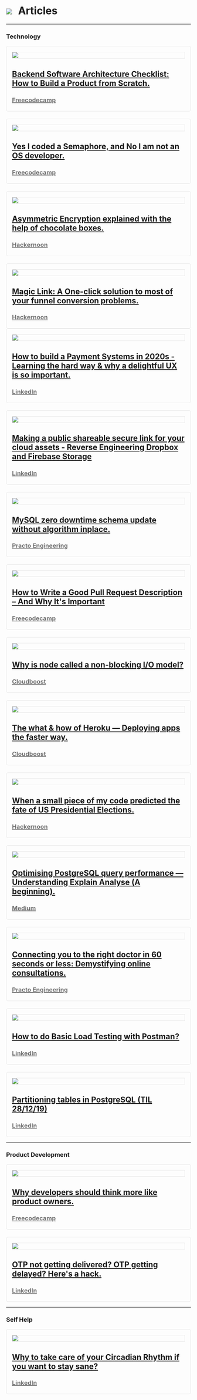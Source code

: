 <h1><a href="{{ "/" | absolute_url }}"><img style="max-width: 4%" src="/images/back.png"></a><label style="margin-left: 2%"> Articles</label></h1>

---

### Technology

<div style="padding: 15px; border: 1px solid rgba(230, 230, 230, 1); border-radius: 5px">
<a href="https://www.freecodecamp.org/news/have-an-idea-want-to-build-a-product-from-scratch-heres-a-checklist-of-things-you-should-go-through-in-your-backend-software-architecture/" target="_blank">
  <div style="border: 1px solid rgba(230, 230, 230, 1)">
  <img src="images/product_scratch.jpeg?raw=true" style="height: inherit">
  </div>
  <div style="margin-top: 15px;">
    <h2 style="margin-bottom: 4px">Backend Software Architecture Checklist: How to Build a Product from Scratch.</h2>
    <h3 style="color: rgba(117, 117, 117, 1); margin-bottom: 5px">Freecodecamp</h3>
  </div>
</a>
</div>


<div style="padding: 15px; border: 1px solid rgba(230, 230, 230, 1); border-radius: 5px; margin-top: 20px">
<a href="https://medium.com/free-code-camp/yes-i-coded-a-semaphore-and-no-i-am-not-an-os-developer-c721650e1887" target="_blank">
  <div style="border: 1px solid rgba(230, 230, 230, 1)">
  <img src="images/semaphore.jpeg?raw=true" style="height: inherit">
  </div>
  <div style="margin-top: 15px;">
    <h2 style="margin-bottom: 4px">Yes I coded a Semaphore, and No I am not an OS developer.</h2>
    <h3 style="color: rgba(117, 117, 117, 1); margin-bottom: 5px">Freecodecamp</h3>
  </div>
</a>
</div>

<div style="padding: 15px; border: 1px solid rgba(230, 230, 230, 1); border-radius: 5px; margin-top: 20px">
<a href="https://medium.com/hackernoon/asymmetric-encryption-explained-using-chocolate-boxes-5a329ea6813e" target="_blank">
  <div style="border: 1px solid rgba(230, 230, 230, 1)">
  <img src="images/encryption.jpeg?raw=true" style="height: inherit">
  </div>
  <div style="margin-top: 15px;">
    <h2 style="margin-bottom: 4px">Asymmetric Encryption explained with the help of chocolate boxes.</h2>
    <h3 style="color: rgba(117, 117, 117, 1); margin-bottom: 5px">Hackernoon</h3>
  </div>
</a>
</div>

<div style="padding: 15px; border: 1px solid rgba(230, 230, 230, 1); border-radius: 5px; margin-top: 20px">
<a href="https://medium.com/hackernoon/magic-links-d680d410f8f7" target="_blank">
  <div style="border: 1px solid rgba(230, 230, 230, 1)">
  <img src="images/magic_link.png?raw=true" style="height: inherit">
  </div>
  <div style="margin-top: 15px;">
    <h2 style="margin-bottom: 4px">Magic Link: A One-click solution to most of your funnel conversion problems.</h2>
    <h3 style="color: rgba(117, 117, 117, 1); margin-bottom: 5px">Hackernoon</h3>
  </div>
</a>
</div>

<div style="padding: 15px; border: 1px solid rgba(230, 230, 230, 1); border-radius: 5px">
<a href="https://www.linkedin.com/pulse/how-build-payment-systems-2020s-learning-hard-way-why-sajal-sharma/" target="_blank">
  <div style="border: 1px solid rgba(230, 230, 230, 1)">
  <img src="images/payment_systems.jpg?raw=true" style="height: inherit">
  </div>
  <div style="margin-top: 15px;">
    <h2 style="margin-bottom: 4px">How to build a Payment Systems in 2020s - Learning the hard way & why a delightful UX is so important.</h2>
    <h3 style="color: rgba(117, 117, 117, 1); margin-bottom: 5px">LinkedIn</h3>
  </div>
</a>
</div>


<div style="padding: 15px; border: 1px solid rgba(230, 230, 230, 1); border-radius: 5px; margin-top: 20px">
<a href="https://www.linkedin.com/pulse/making-public-shareable-secure-link-your-cloud-assets-sajal-sharma/" target="_blank">
  <div style="border: 1px solid rgba(230, 230, 230, 1)">
  <img src="images/shareable_links.png?raw=true" style="height: inherit">
  </div>
  <div style="margin-top: 15px;">
    <h2 style="margin-bottom: 4px">Making a public shareable secure link for your cloud assets - Reverse Engineering Dropbox and Firebase Storage</h2>
    <h3 style="color: rgba(117, 117, 117, 1); margin-bottom: 5px">LinkedIn</h3>
  </div>
</a>
</div>

<div style="padding: 15px; border: 1px solid rgba(230, 230, 230, 1); border-radius: 5px; margin-top: 20px">
<a href="https://medium.com/practo-engineering/mysql-zero-downtime-schema-update-without-algorithm-inplace-fd427ec5b681" target="_blank">
  <div style="border: 1px solid rgba(230, 230, 230, 1)">
  <img src="images/mysql.jpeg?raw=true" style="height: inherit">
  </div>
  <div style="margin-top: 15px;">
    <h2 style="margin-bottom: 4px">MySQL zero downtime schema update without algorithm inplace.</h2>
    <h3 style="color: rgba(117, 117, 117, 1); margin-bottom: 5px">Practo Engineering</h3>
  </div>
</a>
</div>

<div style="padding: 15px; border: 1px solid rgba(230, 230, 230, 1); border-radius: 5px; margin-top: 20px">
<a href="https://www.freecodecamp.org/news/how-to-write-a-pull-request-description/" target="_blank">
  <div style="border: 1px solid rgba(230, 230, 230, 1)">
  <img src="images/github-octocat.jpg?raw=true" style="height: inherit">
  </div>
  <div style="margin-top: 15px;">
    <h2 style="margin-bottom: 4px">How to Write a Good Pull Request Description – And Why It's Important</h2>
    <h3 style="color: rgba(117, 117, 117, 1); margin-bottom: 5px">Freecodecamp</h3>
  </div>
</a>
</div>

<div style="padding: 15px; border: 1px solid rgba(230, 230, 230, 1); border-radius: 5px; margin-top: 20px">
<a href="https://blog.cloudboost.io/why-is-node-called-a-non-blocking-i-o-model-eb639063bc14" target="_blank">
  <div style="border: 1px solid rgba(230, 230, 230, 1)">
  <img src="images/node.png?raw=true" style="height: inherit">
  </div>
  <div style="margin-top: 15px;">
    <h2 style="margin-bottom: 4px">Why is node called a non-blocking I/O model?</h2>
    <h3 style="color: rgba(117, 117, 117, 1); margin-bottom: 5px">Cloudboost</h3>
  </div>
</a>
</div>

<div style="padding: 15px; border: 1px solid rgba(230, 230, 230, 1); border-radius: 5px; margin-top: 20px">
<a href="https://blog.cloudboost.io/the-what-how-of-heroku-deploying-apps-the-faster-way-5bcb29e699e8" target="_blank">
  <div style="border: 1px solid rgba(230, 230, 230, 1)">
  <img src="images/heroku.png?raw=true" style="height: inherit">
  </div>
  <div style="margin-top: 15px;">
    <h2 style="margin-bottom: 4px">The what & how of Heroku — Deploying apps the faster way.</h2>
    <h3 style="color: rgba(117, 117, 117, 1); margin-bottom: 5px">Cloudboost</h3>
  </div>
</a>
</div>

<div style="padding: 15px; border: 1px solid rgba(230, 230, 230, 1); border-radius: 5px; margin-top: 20px">
<a href="https://medium.com/hackernoon/when-a-small-piece-of-my-code-predicted-the-fate-of-us-presidential-elections-e6f2a0cced4a" target="_blank">
  <div style="border: 1px solid rgba(230, 230, 230, 1)">
  <img src="images/sentiment_analysis.jpeg?raw=true" style="height: inherit">
  </div>
  <div style="margin-top: 15px;">
    <h2 style="margin-bottom: 4px">When a small piece of my code predicted the fate of US Presidential Elections.</h2>
    <h3 style="color: rgba(117, 117, 117, 1); margin-bottom: 5px">Hackernoon</h3>
  </div>
</a>
</div>

<div style="padding: 15px; border: 1px solid rgba(230, 230, 230, 1); border-radius: 5px; margin-top: 20px">
<a href="https://medium.com/@cosmos_sajal/optimising-postgresql-query-performance-understanding-explain-analyse-a-beginning-62a6f1d2bacb" target="_blank">
  <div style="border: 1px solid rgba(230, 230, 230, 1)">
  <img src="images/postgres.png?raw=true" style="height: inherit">
  </div>
  <div style="margin-top: 15px;">
    <h2 style="margin-bottom: 4px">Optimising PostgreSQL query performance — Understanding Explain Analyse (A beginning).</h2>
    <h3 style="color: rgba(117, 117, 117, 1); margin-bottom: 5px">Medium</h3>
  </div>
</a>
</div>

<div style="padding: 15px; border: 1px solid rgba(230, 230, 230, 1); border-radius: 5px; margin-top: 20px">
<a href="https://medium.com/practo-engineering/connecting-you-to-the-best-doctor-in-60-seconds-demystifying-practo-consult-791c437cf74a" target="_blank">
  <div style="border: 1px solid rgba(230, 230, 230, 1)">
  <img src="images/practo.png?raw=true" style="height: inherit">
  </div>
  <div style="margin-top: 15px;">
    <h2 style="margin-bottom: 4px">Connecting you to the right doctor in 60 seconds or less: Demystifying online consultations.</h2>
    <h3 style="color: rgba(117, 117, 117, 1); margin-bottom: 5px">Practo Engineering</h3>
  </div>
</a>
</div>

<div style="padding: 15px; border: 1px solid rgba(230, 230, 230, 1); border-radius: 5px; margin-top: 20px">
<a href="https://www.linkedin.com/pulse/how-do-basic-load-testing-postman-sajal-sharma/" target="_blank">
  <div style="border: 1px solid rgba(230, 230, 230, 1)">
  <img src="images/load_testing.png?raw=true" style="height: inherit">
  </div>
  <div style="margin-top: 15px;">
    <h2 style="margin-bottom: 4px">How to do Basic Load Testing with Postman?</h2>
    <h3 style="color: rgba(117, 117, 117, 1); margin-bottom: 5px">LinkedIn</h3>
  </div>
</a>
</div>

<div style="padding: 15px; border: 1px solid rgba(230, 230, 230, 1); border-radius: 5px; margin-top: 20px">
<a href="https://www.linkedin.com/pulse/til-28th-december-2019-sajal-sharma/" target="_blank">
  <div style="border: 1px solid rgba(230, 230, 230, 1)">
  <img src="images/postgres.png?raw=true" style="height: inherit">
  </div>
  <div style="margin-top: 15px;">
    <h2 style="margin-bottom: 4px">Partitioning tables in PostgreSQL (TIL 28/12/19)</h2>
    <h3 style="color: rgba(117, 117, 117, 1); margin-bottom: 5px">LinkedIn</h3>
  </div>
</a>
</div>

---
### Product Development

<div style="padding: 15px; border: 1px solid rgba(230, 230, 230, 1); border-radius: 5px">
<a href="https://medium.com/free-code-camp/why-should-a-developer-think-like-a-product-owner-c3f813e4ea93" target="_blank">
  <div style="border: 1px solid rgba(230, 230, 230, 1)">
  <img src="images/product.jpeg?raw=true" style="height: inherit">
  </div>
  <div style="margin-top: 15px;">
    <h2 style="margin-bottom: 4px">Why developers should think more like product owners.</h2>
    <h3 style="color: rgba(117, 117, 117, 1); margin-bottom: 5px">Freecodecamp</h3>
  </div>
</a>
</div>

<div style="padding: 15px; border: 1px solid rgba(230, 230, 230, 1); border-radius: 5px; margin-top: 20px">
<a href="https://www.linkedin.com/pulse/otp-getting-delivered-delayed-heres-hack-sajal-sharma/" target="_blank">
  <div style="border: 1px solid rgba(230, 230, 230, 1)">
  <img src="images/otp.gif?raw=true" style="height: inherit">
  </div>
  <div style="margin-top: 15px;">
    <h2 style="margin-bottom: 4px">OTP not getting delivered? OTP getting delayed? Here's a hack.</h2>
    <h3 style="color: rgba(117, 117, 117, 1); margin-bottom: 5px">LinkedIn</h3>
  </div>
</a>
</div>

---
### Self Help

<div style="padding: 15px; border: 1px solid rgba(230, 230, 230, 1); border-radius: 5px">
<a href="https://www.linkedin.com/pulse/why-take-care-your-circadian-rhythm-you-want-stay-sane-sajal-sharma/" target="_blank">
  <div style="border: 1px solid rgba(230, 230, 230, 1)">
  <img src="images/circadian_rhythm.jpeg?raw=true" style="height: inherit">
  </div>
  <div style="margin-top: 15px;">
    <h2 style="margin-bottom: 4px">Why to take care of your Circadian Rhythm if you want to stay sane?</h2>
    <h3 style="color: rgba(117, 117, 117, 1); margin-bottom: 5px">LinkedIn</h3>
  </div>
</a>
</div>
